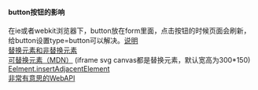#### button按钮的影响  
在ie或者webkit浏览器下，button放在form里面，点击按钮的时候页面会刷新，给button设置type=button可以解决。[说明](https://zhidao.baidu.com/question/1861425098722336547.html)  
[替换元素和非替换元素](https://blog.csdn.net/Syleapn/article/details/79583598)  
[可替换元素（MDN）](https://developer.mozilla.org/zh-CN/docs/Web/CSS/Replaced_element)
(iframe svg canvas都是替换元素，默认宽高为300*150)  
[Eelment.insertAdjacentElement](https://developer.mozilla.org/zh-CN/docs/Web/API/Element/insertAdjacentElement)  
[非常有意思的WebAPI](https://mp.weixin.qq.com/s/XV6LR2dAqI2EEDO6d_qxgg)  

